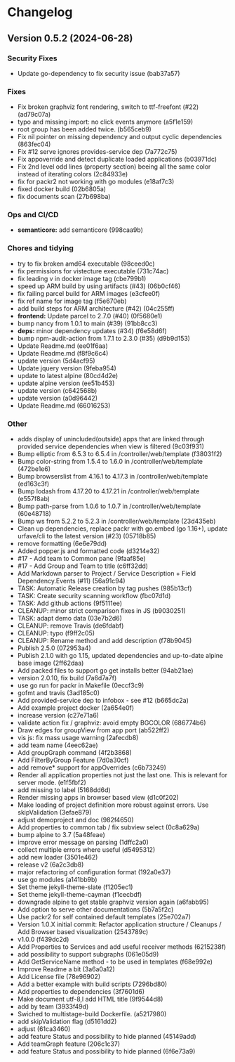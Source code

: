 # Changelog

## Version 0.5.2 (2024-06-28)

### Security Fixes

- Update go-dependency to fix security issue (bab37a57)

### Fixes

- Fix broken graphviz font rendering, switch to ttf-freefont (#22) (ad79c07a)
- typo and missing import: no click events anymore (a5f1e159)
- root group has been added twice. (b565ceb9)
- Fix nil pointer on missing dependency and output cyclic dependencies (863fec04)
- Fix #12 serve ignores provides-service dep (7a772c75)
- Fix appoverride and detect duplicate loaded applications (b03971dc)
- Fix 2nd level odd lines (property section) beeing all the same color instead of iterating colors (2c84933e)
- fix for packr2 not working with go modules (e18af7c3)
- fixed docker build (02b6805a)
- fix documents scan (27b698ba)

### Ops and CI/CD

- **semanticore:** add semanticore (998caa9b)

### Chores and tidying

- try to fix broken amd64 executable (98ceed0c)
- fix permissions for vistecture executable (731c74ac)
- fix leading v in docker image tag (cbe799b1)
- speed up ARM build by using artifacts (#43) (06b0cf46)
- fix failing parcel build for ARM images (e3cfee0f)
- fix ref name for image tag (f5e670eb)
- add build steps for ARM architecture (#42) (04c255ff)
- **frontend:** Update parcel to 2.7.0 (#40) (0f5680e1)
- bump nancy from 1.0.1 to main (#39) (91bb8cc3)
- **deps:** minor dependency updates (#34) (f6e58d6f)
- bump npm-audit-action from 1.7.1 to 2.3.0 (#35) (d9b9d153)
- Update Readme.md (ee01f6aa)
- Update Readme.md (f8f9c6c4)
- update version (5d4acf95)
- Update jquery version (9feba954)
- update to latest alpine (80cd4d2e)
- update alpine version (ee51b453)
- update version (c642568b)
- update version (a0d96442)
- Update Readme.md (66016253)

### Other

- adds display of unincluded(outside) apps that are linked through provided service dependencies when view is filtered (9c03f931)
- Bump elliptic from 6.5.3 to 6.5.4 in /controller/web/template (f38031f2)
- Bump color-string from 1.5.4 to 1.6.0 in /controller/web/template (472be1e6)
- Bump browserslist from 4.16.1 to 4.17.3 in /controller/web/template (ed163c3f)
- Bump lodash from 4.17.20 to 4.17.21 in /controller/web/template (e557f8ab)
- Bump path-parse from 1.0.6 to 1.0.7 in /controller/web/template (60e48718)
- Bump ws from 5.2.2 to 5.2.3 in /controller/web/template (23d435eb)
- Clean up dependencies, replace packr with go.embed (go 1.16+), update urfave/cli to the latest version (#23) (05718b85)
- remove formatting (6e6e79dd)
- Added popper.js and formatted code (d3214e32)
- #17 - Add team to Common pane (9faaf85e)
- #17 - Add Group and Team to title (c6ff32dd)
- Add Markdown parser to Project / Service Description + Field Dependency.Events (#11) (56a91c94)
- TASK: Automatic Release creation by tag pushes (985b13cf)
- TASK: Create security scanning workflow (fbc07d1d)
- TASK: Add github actions (9f5111ee)
- CLEANUP: minor strict comparison fixes in JS (b9030251)
- TASK: adapt demo data (03e7b2d6)
- CLEANUP: remove Travis (de6fdabf)
- CLEANUP: typo (f9ff2c05)
- CLEANUP: Rename method and add description (f78b9045)
- Publish 2.5.0 (072953a4)
- Publish 2.1.0 with go 1.15, updated dependencies and up-to-date alpine base image (2ff62daa)
- Add packed files to support go get installs better (94ab21ae)
- version 2.0.10, fix build (7a6d7a7f)
- use go run for packr in Makefile (0eccf3c9)
- gofmt and travis (3ad185c0)
- Add provided-service dep to infobox - see #12 (b665dc2a)
- Add example project docker (2a654e0f)
- increase version (c27e71a6)
- validate action fix / graphviz: avoid empty BGCOLOR (686774b6)
- Draw edges for groupView from app port (ab522ff2)
- vis js: fix mass usage warning (2afecdb8)
- add team name (4eec62ae)
- Add groupGraph command (4f2b3868)
- Add FilterByGroup Feature (7d0a30cf)
- add remove* support for appOverrides (c6b73249)
- Render all application properties not just the last one. This is relevant for server mode. (e1f5fbf2)
- add missing to label (5168dd6d)
- Render missing apps in browser based view (d1c0f202)
- Make loading of project definition more robust against errors. Use skipValidation (3efae879)
- adjust demoproject and doc (982f4650)
- Add properties to common tab / fix subview select (0c8a629a)
- bump alpine to 3.7 (5a48feae)
- improve error message on parsing (1dffc2a0)
- collect multiple errors where useful (d5495312)
- add new loader (3501e462)
- release v2 (6a2c3db8)
- major refactoring of configuration format (192a0e37)
- use go modules (a141bb9b)
- Set theme jekyll-theme-slate (f1205ec1)
- Set theme jekyll-theme-cayman (f1cecbdf)
- downgrade alpine to get stable graphviz version again (a6fabb95)
- Add option to serve other documentations (5b7a5f2c)
- Use packr2 for self contained default templates (25e702a7)
- Version 1.0.X initial commit: Refactor application structure / Cleanups / Add Browser based visualization (2543789c)
- v1.0.0 (f439dc2d)
- Add Properties to Services and add useful receiver methods (6215238f)
- add possibility to support subgraphs (061e05d9)
- Add GetServiceName method - to be used in templates (f68e992e)
- Improve Readme a bit (3a6a0a12)
- Add License file (78e96902)
- Add a better example with build scripts (7296bd80)
- Add properties to dependencies (3f7601d6)
- Make document utf-8,l add HTML title (9f9544d8)
- add by team (3933f49d)
- Swiched to multistage-build Dockerfile. (a5217980)
- add skipValidation flag (d5161dd2)
- adjust (61ca3460)
- add feature Status and possibility to hide planned (45149add)
- Add teamGraph feature (206c1c37)
- add feature Status and possibility to hide planned (6f6e73a9)

